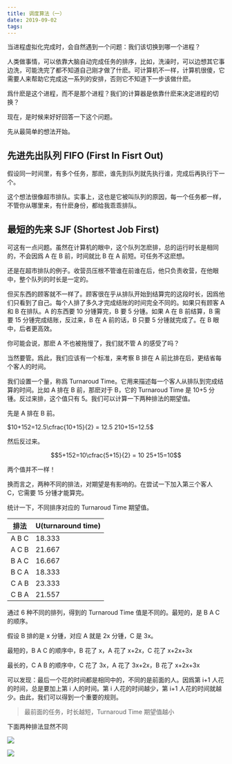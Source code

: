 ```yaml
---
title: 调度算法（一）
date: 2019-09-02
tags:
---
```

当进程虚拟化完成时，会自然遇到一个问题：我们该切换到哪一个进程？

<!-- more -->

人类做事情，可以依靠大脑自动完成任务的排序，比如，洗澡时，可以边想其它事边洗，可能洗完了都不知道自己刚才做了什麽。可计算机不一样，计算机很傻，它需要人来帮助它完成这一系列的安排，否则它不知道下一步该做什麽。

爲什麽是这个进程，而不是那个进程？我们的计算器是依靠什麽来决定进程的切换？

现在，是时候来好好回答一下这个问题。

先从最简单的想法开始。

## 先进先出队列 FIFO (First In Fisrt Out)

假设同一时间里，有多个任务，那麽，谁先到队列就先执行谁，完成后再执行下一个。

这个想法很像超市排队。实事上，这也是它被叫队列的原因，每一个任务都一样，不管你从哪里来，有什麽身份，都给我乖乖排队。

## 最短的先来 SJF (Shortest Job First)

可这有一点问题。虽然在计算机的眼中，这个队列怎麽排，总的运行时长是相同的，不会因爲 A 在 B 前，时间就比 B 在 A 前短。可任务不这麽想。

还是在超市排队的例子。收营员压根不管谁在前谁在后，他只负责收营，在他眼中，整个队列的时长是一定的。

但买东西的顾客就不一样了。顾客很在乎从排队开始到结算完的这段时长，因爲他们只看到了自己。每个人排了多久才完成结账的时间完全不同的。如果只有顾客 A 和 B 在排队。A 的东西要 10 分锺算完，B 要 5 分锺。如果 A 在 B 前结算，B 需要 15 分锺完成结账，反过来，B 在 A 前的话，B 只要 5 分锺就完成了。在 B 眼中，后者更高效。

你可能会说，那麽 A 不也被拖慢了，我们就不管 A 的感受了吗？

当然要管。爲此，我们应该有一个标准，来考察 B 排在 A 前比排在后，更结省每个客人的时间。

我们设置一个量，称爲 Turnaroud Time。它用来描述每一个客人从排队到完成结算的时间。比如 A 排在 B 前，那麽对于 B，它的 Turnaroud Time 是 10+5 分锺。反过来排，这个值只有 5。我们可以计算一下两种排法的期望值。

先是 A 排在 B 前。

$10+152=12.5\cfrac{10+15}{2} = 12.5 210+15​=12.5$

然后反过来。

$$5+152=10\cfrac{5+15}{2} = 10 25+15​=10$$

两个值并不一样！

换而言之，两种不同的排法，对期望是有影响的。在尝试一下加入第三个客人 C，它需要 15 分锺才能算完。

统计一下，不同排序对应的 Turnaroud Time 期望值。

|排法|U(turnaround time)|
|---|---|
|A B C|18.333|
|A C B|21.667|
|B A C|16.667|
|B C A|18.333|
|C A B|23.333|
|C B A|21.557|

通过 6 种不同的排列，得到的 Turnaroud Time 值是不同的。最短的，是 B A C 的顺序。

假设 B 排的是 x 分锺，对应 A 就是 2x 分锺，C 是 3x。

最短的，B A C 的顺序中，B 花了 x，A 花了 x+2x，C 花了 x+2x+3x

最长的，C A B 的顺序中，C 花了 3x，A 花了 3x+2x，B 花了 x+2x+3x

可以发现：最后一个花的时间都是相同中的，不同的是前面的人。因爲第 i+1 人花的时间，总是要加上第 i 人的时间。第 i 人花的时间越少，第 i+1 人花的时间就越少。由此，我们可以得到一个重要的规则。

> 最前面的任务，时长越短，Turnaroud Time 期望值越小

下面两种排法显然不同

![](1567392403118.png)

![](1567392403168.png)


